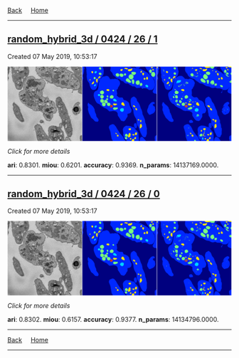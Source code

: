 
[Back](..)&nbsp;&nbsp;&nbsp;&nbsp;&nbsp;[Home](https://leapmanlab.github.io/snapshots)

---

<div class="summary"><a href="1"><h2>random_hybrid_3d / 0424 / 26 / 1</h2></a><p>Created 07 May 2019, 10:53:17
</p><a href="1"><img src="1/media/summary.png" align="center"></a><p>
<i>Click for more details</i>
</p></div>

**ari**: 0.8301. **miou**: 0.6201. **accuracy**: 0.9369. **n_params**: 14137169.0000. 

---

<div class="summary"><a href="0"><h2>random_hybrid_3d / 0424 / 26 / 0</h2></a><p>Created 07 May 2019, 10:53:17
</p><a href="0"><img src="0/media/summary.png" align="center"></a><p>
<i>Click for more details</i>
</p></div>

**ari**: 0.8302. **miou**: 0.6157. **accuracy**: 0.9377. **n_params**: 14134796.0000. 

---

[Back](..)&nbsp;&nbsp;&nbsp;&nbsp;&nbsp;[Home](https://leapmanlab.github.io/snapshots)

---